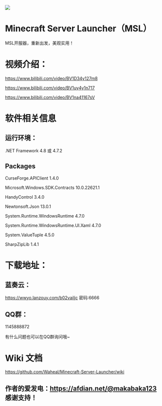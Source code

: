 <img src="http://8.218.191.134/web/wikiImage/icon.ico">

# Minecraft Server Launcher（MSL）

MSL开服器，重新出发，美观实用！

# 视频介绍：
https://www.bilibili.com/video/BV1D34y127m8

https://www.bilibili.com/video/BV1uy4y1n717

https://www.bilibili.com/video/BV1na41167sV

# 软件相关信息
## 运行环境： 
.NET Framework 4.8 或 4.7.2
## Packages
CurseForge.APIClient 1.4.0

Microsoft.Windows.SDK.Contracts 10.0.22621.1

HandyControl 3.4.0

Newtonsoft.Json 13.0.1

System.Runtime.WindowsRuntime 4.7.0

System.Runtime.WindowsRuntime.UI.Xaml 4.7.0

System.ValueTuple 4.5.0

SharpZipLib 1.4.1

# 下载地址：
## 蓝奏云：
https://wwyo.lanzouy.com/b02vailjc
密码:6666

## QQ群：
1145888872

有什么问题也可以在QQ群询问哦~

# Wiki 文档
https://github.com/Waheal/Minecraft-Server-Launcher/wiki

## 作者的爱发电：https://afdian.net/@makabaka123 感谢支持！
